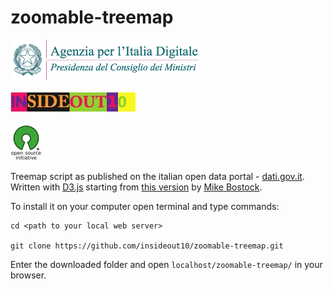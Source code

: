 # zoomable-treemap
![](./img/agid.png)

![](./img/io10.jpg)

![](./img/osi.png)

Treemap script as published on the italian open data portal - [dati.gov.it](http://www.dati.gov.it). Written with [D3.js](http://d3js.org/) starting from [this version](http://bost.ocks.org/mike/treemap/) by [Mike Bostock](http://bost.ocks.org/mike/).


To install it on your computer open terminal and type commands:
```
cd <path to your local web server>

git clone https://github.com/insideout10/zoomable-treemap.git
```
Enter the downloaded folder and open `localhost/zoomable-treemap/` in your browser.
